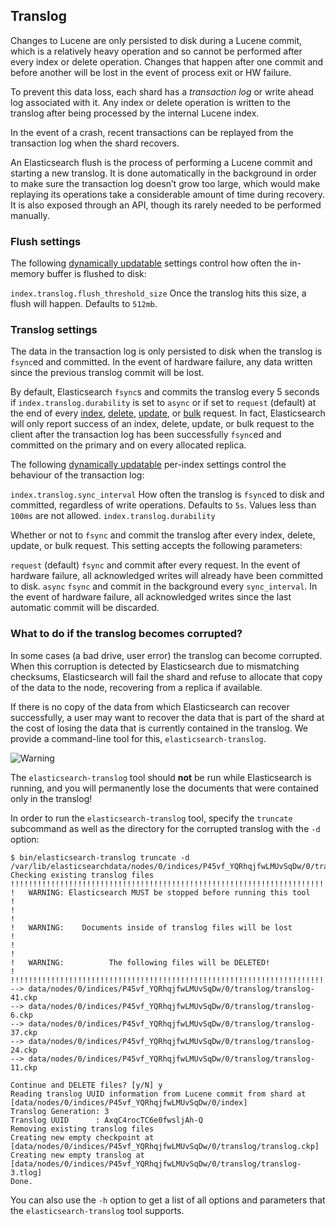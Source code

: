 ## Translog

Changes to Lucene are only persisted to disk during a Lucene commit, which is a relatively heavy operation and so cannot be performed after every index or delete operation. Changes that happen after one commit and before another will be lost in the event of process exit or HW failure.

To prevent this data loss, each shard has a _transaction log_ or write ahead log associated with it. Any index or delete operation is written to the translog after being processed by the internal Lucene index.

In the event of a crash, recent transactions can be replayed from the transaction log when the shard recovers.

An Elasticsearch flush is the process of performing a Lucene commit and starting a new translog. It is done automatically in the background in order to make sure the transaction log doesn’t grow too large, which would make replaying its operations take a considerable amount of time during recovery. It is also exposed through an API, though its rarely needed to be performed manually.

### Flush settings

The following [dynamically updatable](indices-update-settings.html) settings control how often the in-memory buffer is flushed to disk:

`index.translog.flush_threshold_size`
     Once the translog hits this size, a flush will happen. Defaults to `512mb`. 

### Translog settings

The data in the transaction log is only persisted to disk when the translog is `fsync`ed and committed. In the event of hardware failure, any data written since the previous translog commit will be lost.

By default, Elasticsearch `fsync`s and commits the translog every 5 seconds if `index.translog.durability` is set to `async` or if set to `request` (default) at the end of every [index](docs-index_.html), [delete](docs-delete.html), [update](docs-update.html), or [bulk](docs-bulk.html) request. In fact, Elasticsearch will only report success of an index, delete, update, or bulk request to the client after the transaction log has been successfully `fsync`ed and committed on the primary and on every allocated replica.

The following [dynamically updatable](indices-update-settings.html) per-index settings control the behaviour of the transaction log:

`index.translog.sync_interval`
     How often the translog is `fsync`ed to disk and committed, regardless of write operations. Defaults to `5s`. Values less than `100ms` are not allowed. 
`index.translog.durability`
    

Whether or not to `fsync` and commit the translog after every index, delete, update, or bulk request. This setting accepts the following parameters:

`request`
     (default) `fsync` and commit after every request. In the event of hardware failure, all acknowledged writes will already have been committed to disk. 
`async`
     `fsync` and commit in the background every `sync_interval`. In the event of hardware failure, all acknowledged writes since the last automatic commit will be discarded. 

### What to do if the translog becomes corrupted?

In some cases (a bad drive, user error) the translog can become corrupted. When this corruption is detected by Elasticsearch due to mismatching checksums, Elasticsearch will fail the shard and refuse to allocate that copy of the data to the node, recovering from a replica if available.

If there is no copy of the data from which Elasticsearch can recover successfully, a user may want to recover the data that is part of the shard at the cost of losing the data that is currently contained in the translog. We provide a command-line tool for this, `elasticsearch-translog`.

![Warning](https://www.elastic.co/guide/en/elasticsearch/reference/current/images/icons/warning.png)

The `elasticsearch-translog` tool should **not** be run while Elasticsearch is running, and you will permanently lose the documents that were contained only in the translog!

In order to run the `elasticsearch-translog` tool, specify the `truncate` subcommand as well as the directory for the corrupted translog with the `-d` option:
    
    
    $ bin/elasticsearch-translog truncate -d /var/lib/elasticsearchdata/nodes/0/indices/P45vf_YQRhqjfwLMUvSqDw/0/translog/
    Checking existing translog files
    !!!!!!!!!!!!!!!!!!!!!!!!!!!!!!!!!!!!!!!!!!!!!!!!!!!!!!!!!!!!!!!!!!!!!!!
    !   WARNING: Elasticsearch MUST be stopped before running this tool   !
    !                                                                     !
    !   WARNING:    Documents inside of translog files will be lost       !
    !                                                                     !
    !   WARNING:          The following files will be DELETED!            !
    !!!!!!!!!!!!!!!!!!!!!!!!!!!!!!!!!!!!!!!!!!!!!!!!!!!!!!!!!!!!!!!!!!!!!!!
    --> data/nodes/0/indices/P45vf_YQRhqjfwLMUvSqDw/0/translog/translog-41.ckp
    --> data/nodes/0/indices/P45vf_YQRhqjfwLMUvSqDw/0/translog/translog-6.ckp
    --> data/nodes/0/indices/P45vf_YQRhqjfwLMUvSqDw/0/translog/translog-37.ckp
    --> data/nodes/0/indices/P45vf_YQRhqjfwLMUvSqDw/0/translog/translog-24.ckp
    --> data/nodes/0/indices/P45vf_YQRhqjfwLMUvSqDw/0/translog/translog-11.ckp
    
    Continue and DELETE files? [y/N] y
    Reading translog UUID information from Lucene commit from shard at [data/nodes/0/indices/P45vf_YQRhqjfwLMUvSqDw/0/index]
    Translog Generation: 3
    Translog UUID      : AxqC4rocTC6e0fwsljAh-Q
    Removing existing translog files
    Creating new empty checkpoint at [data/nodes/0/indices/P45vf_YQRhqjfwLMUvSqDw/0/translog/translog.ckp]
    Creating new empty translog at [data/nodes/0/indices/P45vf_YQRhqjfwLMUvSqDw/0/translog/translog-3.tlog]
    Done.

You can also use the `-h` option to get a list of all options and parameters that the `elasticsearch-translog` tool supports.
